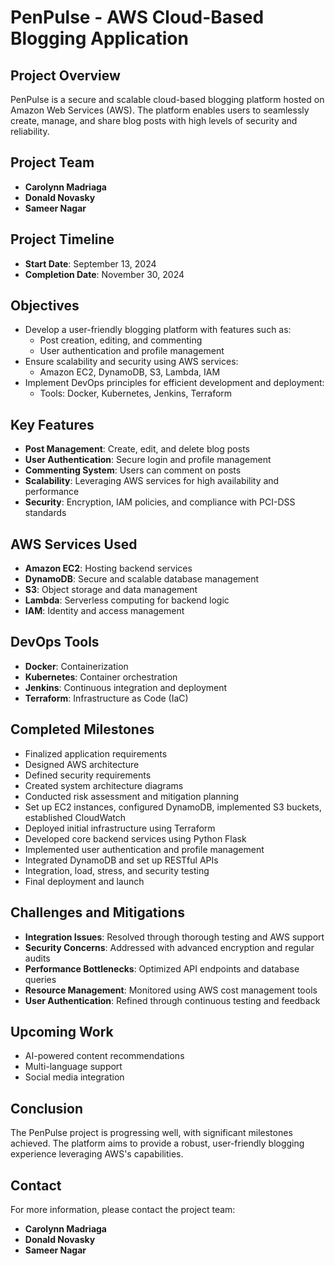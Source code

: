 # PenPulse - AWS Cloud-Based Blogging Application

## Project Overview

PenPulse is a secure and scalable cloud-based blogging platform hosted on Amazon Web Services (AWS). The platform enables users to seamlessly create, manage, and share blog posts with high levels of security and reliability.

## Project Team

- **Carolynn Madriaga**
- **Donald Novasky**
- **Sameer Nagar**

## Project Timeline

- **Start Date**: September 13, 2024
- **Completion Date**: November 30, 2024

## Objectives

- Develop a user-friendly blogging platform with features such as:
  - Post creation, editing, and commenting
  - User authentication and profile management
- Ensure scalability and security using AWS services:
  - Amazon EC2, DynamoDB, S3, Lambda, IAM
- Implement DevOps principles for efficient development and deployment:
  - Tools: Docker, Kubernetes, Jenkins, Terraform

## Key Features

- **Post Management**: Create, edit, and delete blog posts
- **User Authentication**: Secure login and profile management
- **Commenting System**: Users can comment on posts
- **Scalability**: Leveraging AWS services for high availability and performance
- **Security**: Encryption, IAM policies, and compliance with PCI-DSS standards

## AWS Services Used

- **Amazon EC2**: Hosting backend services
- **DynamoDB**: Secure and scalable database management
- **S3**: Object storage and data management
- **Lambda**: Serverless computing for backend logic
- **IAM**: Identity and access management

## DevOps Tools

- **Docker**: Containerization
- **Kubernetes**: Container orchestration
- **Jenkins**: Continuous integration and deployment
- **Terraform**: Infrastructure as Code (IaC)

## Completed Milestones

- Finalized application requirements
- Designed AWS architecture
- Defined security requirements
- Created system architecture diagrams
- Conducted risk assessment and mitigation planning
- Set up EC2 instances, configured DynamoDB, implemented S3 buckets, established CloudWatch
- Deployed initial infrastructure using Terraform
- Developed core backend services using Python Flask
- Implemented user authentication and profile management
- Integrated DynamoDB and set up RESTful APIs
- Integration, load, stress, and security testing
- Final deployment and launch

## Challenges and Mitigations

- **Integration Issues**: Resolved through thorough testing and AWS support
- **Security Concerns**: Addressed with advanced encryption and regular audits
- **Performance Bottlenecks**: Optimized API endpoints and database queries
- **Resource Management**: Monitored using AWS cost management tools
- **User Authentication**: Refined through continuous testing and feedback

## Upcoming Work

- AI-powered content recommendations
- Multi-language support
- Social media integration

## Conclusion

The PenPulse project is progressing well, with significant milestones achieved. The platform aims to provide a robust, user-friendly blogging experience leveraging AWS's capabilities.

## Contact

For more information, please contact the project team:

- **Carolynn Madriaga**
- **Donald Novasky**
- **Sameer Nagar**